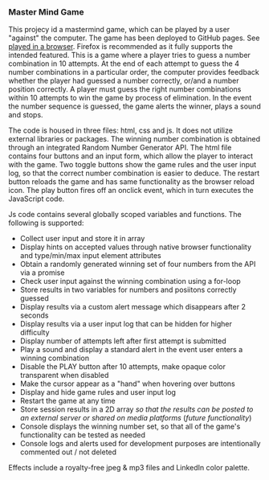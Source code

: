 ### Master Mind Game

This projecy id a mastermind game, which can be played by a user "against" the computer.
The game has been deployed to GitHub pages. See [played in a browser](https://nataliagourova.github.io/MasterMindGame/). Firefox is recommended as it fully supports the intended featured.
This is a game where a player tries to guess a number combination in 10 attempts. At the end of each attempt to guess the 4 number combinations in a particular order, the computer provides feedback whether the player had guessed a number correctly, or/and a number position correctly. A player must guess the right number combinations within 10 attempts to win the game by process of elimination.
In the event the number sequence is guessed, the game alerts the winner, plays a sound and stops.

The code is housed in three files: html, css and js. It does not utilize external libraries or packages. 
The winning number combination is obtained through an integrated Random Number Generator API. 
The html file contains four buttons and an input form, which allow the player to interact with the game. Two toggle buttons show the game rules and the user input log, so that the correct number combination is easier to deduce. The restart button reloads the game  and has same functionality as the browser reload icon. The play button fires off an onclick event, which in turn executes the JavaScript code.

Js code contains several globally scoped variables and functions. 
The following is supported:
* Collect user input and store it in array
* Display hints on accepted values through native browser functionality and type/min/max input element attributes
* Obtain a randomly generated winning set of four numbers from the API via a promise
* Check user input against the winning combination using a for-loop
* Store results in two variables for numbers and posiitons correctly guessed
* Display results via a custom alert message which disappears after 2 seconds
* Display results via a user input log that can be hidden for higher difficulty
* Display number of attempts left after first attempt is submitted
* Play a sound and display a standard alert in the event user enters a winning combination
* Disable the PLAY button after 10 attempts, make opaque color transparent when disabled
* Make the cursor appear as a "hand" when hovering over buttons
* Display and hide game rules and user input log
* Restart the game at any time
* Store session results in a 2D array *so that the results can be posted to an external server or shared on media platforms* (*future functionality*)
* Console displays the winning number set, so that all of the game's functionality can be tested as needed
* Console logs and alerts used for development purposes are intentionally commented out / not deleted

Effects include a royalty-free jpeg & mp3 files and LinkedIn color palette.

